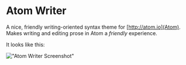 # Atom Writer

A nice, friendly writing-oriented syntax theme for [http://atom.io](Atom). Makes writing and editing prose in Atom a *friendly* experience.

It looks like this:

!["Atom Writer Screenshot"](http://cl.ly/image/2n2Y06372G3s/writer%202014-02-28%2020-28-30%202014-02-28%2020-28-35.png)
